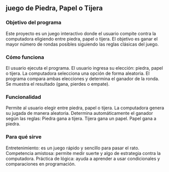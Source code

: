 ## juego de Piedra, Papel o Tijera

### Objetivo del programa

Este proyecto es un juego interactivo donde el usuario compite contra la computadora eligiendo entre piedra, papel o tijera. El objetivo es ganar el mayor número de rondas posibles siguiendo las reglas clásicas del juego.

### Cómo funciona

El usuario ejecuta el programa.
El usuario ingresa su elección: piedra, papel o tijera.
La computadora selecciona una opción de forma aleatoria.
El programa compara ambas elecciones y determina el ganador de la ronda.
Se muestra el resultado (gana, pierdes o empate).

### Funcionalidad

Permite al usuario elegir entre piedra, papel o tijera. La computadora genera su jugada de manera aleatoria. Determina automáticamente el ganador según las reglas: Piedra gana a tijera. Tijera gana un papel. Papel gana a piedra.

### Para qué sirve

Entretenimiento: es un juego rápido y sencillo para pasar el rato. Competencia amistosa: permite medir suerte y algo de estrategia contra la computadora. Práctica de lógica: ayuda a aprender a usar condicionales y comparaciones en programación.
